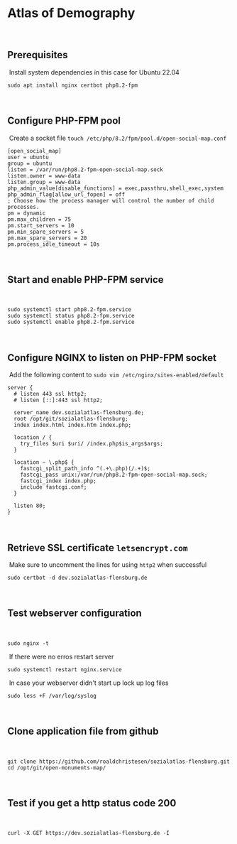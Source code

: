 # Atlas of Demography
​
​
## Prerequisites
​
Install system dependencies in this case for Ubuntu 22.04
​
```
sudo apt install nginx certbot php8.2-fpm
```
​
​
## Configure PHP-FPM pool
​
Create a socket file `touch /etc/php/8.2/fpm/pool.d/open-social-map.conf`
​
```
[open_social_map]
user = ubuntu
group = ubuntu
listen = /var/run/php8.2-fpm-open-social-map.sock
listen.owner = www-data
listen.group = www-data
php_admin_value[disable_functions] = exec,passthru,shell_exec,system
php_admin_flag[allow_url_fopen] = off
; Choose how the process manager will control the number of child processes.
pm = dynamic
pm.max_children = 75
pm.start_servers = 10
pm.min_spare_servers = 5
pm.max_spare_servers = 20
pm.process_idle_timeout = 10s
```
​
## Start and enable PHP-FPM service
​
```
sudo systemctl start php8.2-fpm.service
sudo systemctl status php8.2-fpm.service
sudo systemctl enable php8.2-fpm.service
```
​
​
## Configure NGINX to listen on PHP-FPM socket
​
Add the following content to `sudo vim /etc/nginx/sites-enabled/default`
​
```
server {
  # listen 443 ssl http2;
  # listen [::]:443 ssl http2;
​
  server_name dev.sozialatlas-flensburg.de;
  root /opt/git/sozialatlas-flensburg;
  index index.html index.htm index.php;
​
  location / {
    try_files $uri $uri/ /index.php$is_args$args;
  }
​
  location ~ \.php$ {
    fastcgi_split_path_info ^(.+\.php)(/.+)$;
    fastcgi_pass unix:/var/run/php8.2-fpm-open-social-map.sock;
    fastcgi_index index.php;
    include fastcgi.conf;
  }
​
  listen 80;
}
```
​
​
## Retrieve SSL certificate `letsencrypt.com`
​
Make sure to uncomment the lines for using `http2` when successful
​
```
sudo certbot -d dev.sozialatlas-flensburg.de
```
​
​
## Test webserver configuration
​
```
sudo nginx -t
```
​
If there were no erros restart server
​
```
sudo systemctl restart nginx.service
```
​
In case your webserver didn't start up lock up log files
​
```
sudo less +F /var/log/syslog
```
​
​
## Clone application file from github
​
```
git clone https://github.com/roaldchristesen/sozialatlas-flensburg.git
cd /opt/git/open-monuments-map/
```
​
​
## Test if you get a http status code 200
​
```
curl -X GET https://dev.sozialatlas-flensburg.de -I
```